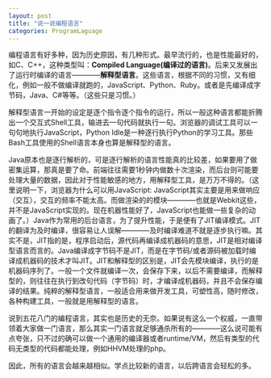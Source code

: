 ```yaml
---
layout: post
title: "说一说编程语言"
categories: ProgramLaguage
---
```


编程语言有好多种，因为历史原因，有几种形式。最早流行的，也是性能最好的，如C、C++，这种类型叫：**Compiled Language(编译过的语言)**。后来又发展出了运行时编译的语言————**解释型语言**。这些语言，根据不同的习惯，又有细化，例如一般不做编译就跑的，JavaScript、Python、Ruby。或者是先编译成字节码，Java、C#等等。（这些只是习惯。）

解释型语言一开始的设定是逐个指令逐个指令的运行，所以一般这种语言都能折腾出一个交互式Shell工具，输进去一句代码就执行一句。浏览器的调试工具可以一句句地执行JavaScript，Python Idle是一种逐行执行Python的学习工具。那些Bash工具使用的Shell语言本身也算是解释型的语言。

Java原本也是逐行解析的，可是逐行解析的语言性能真的比较差，如果要用了做密集运算，那真是要了命。前端往往需要1秒钟内做数十次渲染，而后台则可能要处理大量的数据，因此对于性能敏感的地方，用解释型工具，是万万不得的。（这里说明一下，浏览器为什么可以用JavaScript: JavaScript其实主要是用来做响应（交互），交互的频率不能太高。而做渲染的的模块————也就是Webkit这些，并不是JavaScript实现的。现在机器性能好了，JavaScript也能做一些复杂的动画了。）Java作为常用的后台语言，为了提升性能，于是便有了JIT编译模式。JIT的翻译为及时编译，很容易让人误解————及时编译难道不就是逐步执行嘛。其实不是，JIT指的是，程序启动后，源代码再编译成机器码的意思，JIT是相对编译型语言而言的。Java编译成字节码不是JIT，而是在字节码/或者源码被加载时编译成机器码的技术才叫JIT。JIT和解释型的区别是，JIT会先模块编译，执行的是机器码序列了。一般一个文件就编译一次，会保存下来，以后不需要编译，而解释型的，则往往在执行到改句代码（字节码）时，才编译成机器码，并且不会保存编译的结果。纯粹的解释型语言，一般适合用来做开发工具，可塑性高，随时修改，各种构建工具，一般就是用解释型的语言。

说到五花八门的编程语言，其实也是历史的无奈。如果说有这么一个权威，一直带领着大家做一门语言，那么其实一门语言就足够通杀所有的————这么说可能有点夸张，只不过的确可以做一个通用的编译器或者runtime/VM，然后有类型的代码无类型的代码都能处理，例如HHVM处理的php。

因此，所有的语言会越来越相似。学点比较新的语言，以后跨语言会轻松的多。

